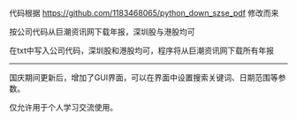 代码根据 https://github.com/1183468065/python_down_szse_pdf 修改而来

按公司代码从巨潮资讯网下载年报，深圳股与港股均可

在txt中写入公司代码，深圳股和港股均可，程序将从巨潮资讯网下载所有年报

------------------------------------------------------------------
国庆期间更新后，增加了GUI界面，可以在界面中设置搜索关键词、日期范围等参数。

仅允许用于个人学习交流使用。
